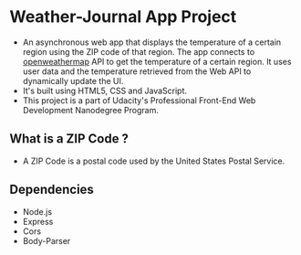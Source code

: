 # Weather-Journal App Project

- An asynchronous web app that displays the temperature of a certain region using the ZIP code of that region. The app connects to [openweathermap](https://openweathermap.org/) API to get the temperature of a certain region. It uses user data and the temperature retrieved from the Web API to dynamically update the UI.
- It's built using HTML5, CSS and JavaScript.
- This project is a part of Udacity's Professional Front-End Web Development Nanodegree Program.
## What is a ZIP Code ?
- A ZIP Code is a postal code used by the United States Postal Service.
## Dependencies
- Node.js
- Express
- Cors
- Body-Parser
